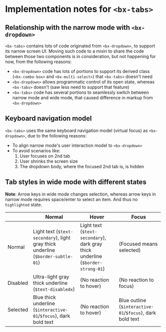 # Implementation notes for `<bx-tabs>`

## Relationship with the narrow mode with `<bx-dropdown>`

`<bx-tabs>` contains lots of code originated from `<bx-dropdown>`, to support
its narrow screen UI. Moving such code to a mixin to share the code between
those two components is in consideration, but not happening for now, from the
following reasons:

- `<bx-dropdown>` code has lots of portions to support its derived class
  (`<bx-combo-box>` and `<bx-multi-select>`) that `<bx-tabs>` doesn't need
- `<bx-dropdown>` allows programmatic control of its open state, whereas
  `<bx-tabs>` doesn't (saw less need to support that feature)
- `<bx-tabs>` code has several portions to seamlessly switch between narrow mode
  and wide mode, that caused difference in markup from `<bx-dropdown>`

## Keyboard navigation model

`<bx-tabs>` uses the same keyboard navigation model (virtual focus) as
`<bx-dropdown>`, due to the following reasons:

- To align narrow mode's user interaction model to `<bx-dropdown>`
- To avoid scenarios like:
  1. User focuses on 2nd tab
  2. User shrinks the screen size
  3. The dropdown body, where the focused 2nd tab is, is hidden

## Tab styles in wide mode with different states

**Note**: Arrow keys in wide mode changes selection, whereas arrow keys in
narrow mode requires space/enter to select an item. And thus no `highlighted`
state.

|          | Normal                                                                           | Hover                                                                           | Focus                                                     |
| -------- | -------------------------------------------------------------------------------- | ------------------------------------------------------------------------------- | --------------------------------------------------------- |
| Normal   | Light text (`$text-secondary`), light gray thick underline (`$border-subtle-01`) | Light text (`$text-secondary`), dark gray thick underline (`$border-strong-01`) | (Focused means selected)                                  |
| Disabled | Ultra-light gray thick underline (`$text-disabledx`)                             | (No reaction to hover)                                                          | (No reaction to focus)                                    |
| Selected | Blue thick underline (`$interactive-01`/`$focus`), dark bold text                | (No reaction to hover)                                                          | Blue outline (`$interactive-01`/`$focus`), dark bold text |
